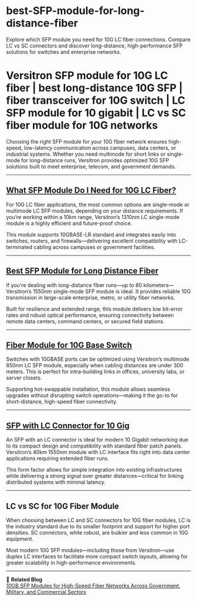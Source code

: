 # best-SFP-module-for-long-distance-fiber
Explore which SFP module you need for 10G LC fiber connections. Compare LC vs SC connectors and discover long-distance, high-performance SFP solutions for switches and enterprise networks.

# Versitron SFP module for 10G LC fiber | best long-distance 10G SFP | fiber transceiver for 10G switch | LC SFP module for 10 gigabit | LC vs SC fiber module for 10G networks

Choosing the right SFP module for your 10G fiber network ensures high-speed, low-latency communication across campuses, data centers, or industrial systems. Whether you need multimode for short links or single-mode for long-distance runs, Versitron provides optimized 10G SFP solutions built to meet enterprise, telecom, and government demands.

---

## [What SFP Module Do I Need for 10G LC Fiber?](https://www.versitron.com/products/10gb10sm-sfp-module-10gbasefx-1310nm-lc-sm-10km)

For 10G LC fiber applications, the most common options are single-mode or multimode LC SFP modules, depending on your distance requirements. If you’re working within a 10km range, Versitron’s 1310nm LC single-mode module is a highly efficient and future-proof choice.

This module supports 10GBASE-LR standard and integrates easily into switches, routers, and firewalls—delivering excellent compatibility with LC-terminated cabling across campuses or government facilities.

---

## [Best SFP Module for Long Distance Fiber](https://www.versitron.com/products/10gb80sm-sfp-module-10gbasefx-1550nm-lc-sm-80km)

If you're dealing with long-distance fiber runs—up to 80 kilometers—Versitron’s 1550nm single-mode SFP module is ideal. It provides reliable 10G transmission in large-scale enterprise, metro, or utility fiber networks.

Built for resilience and extended range, this module delivers low bit-error rates and robust optical performance, ensuring connectivity between remote data centers, command centers, or secured field stations.

---

## [Fiber Module for 10G Base Switch](https://www.versitron.com/products/10gbmm-sfp-module-10gbasefx-850nm-lc-mmf)

Switches with 10GBASE ports can be optimized using Versitron’s multimode 850nm LC SFP module, especially when cabling distances are under 300 meters. This is perfect for intra-building links in offices, university labs, or server closets.

Supporting hot-swappable installation, this module allows seamless upgrades without disrupting switch operations—making it the go-to for short-distance, high-speed fiber connectivity.

---

## [SFP with LC Connector for 10 Gig](https://www.versitron.com/products/10gb40sm-sfp-module-10gbasefx-1550nm-lc-sm-40km)

An SFP with an LC connector is ideal for modern 10 Gigabit networking due to its compact design and compatibility with standard fiber patch panels. Versitron’s 40km 1550nm module with LC interface fits right into data center applications requiring extended fiber runs.

This form factor allows for simple integration into existing infrastructures while delivering a strong signal over greater distances—critical for linking distributed systems with minimal latency.

---

## LC vs SC for 10G Fiber Module

When choosing between LC and SC connectors for 10G fiber modules, LC is the industry standard due to its smaller footprint and support for higher port densities. SC connectors, while robust, are bulkier and less common in 10G equipment.

Most modern 10G SFP modules—including those from Versitron—use duplex LC interfaces to facilitate more compact switch layouts, allowing for greater scalability in high-performance environments.

---

📘 **Related Blog**  
[10GB SFP Modules for High-Speed Fiber Networks Across Government, Military, and Commercial Sectors](https://www.versitron.com/blogs/post/10gb-sfp-modules-for-high-speed-fiber-networks-across-government-military-and-commercial-sectors)
